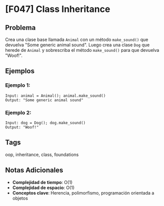# [F047] Class Inheritance

## Problema

Crea una clase base llamada `Animal` con un método `make_sound()` que devuelva "Some generic animal sound". Luego crea una clase `Dog` que herede de `Animal` y sobrescriba el método `make_sound()` para que devuelva "Woof!".

## Ejemplos

### Ejemplo 1:
```
Input: animal = Animal(); animal.make_sound()
Output: "Some generic animal sound"
```

### Ejemplo 2:
```
Input: dog = Dog(); dog.make_sound()
Output: "Woof!"
```

## Tags
oop, inheritance, class, foundations

## Notas Adicionales
- **Complejidad de tiempo**: O(1)
- **Complejidad de espacio**: O(1)
- **Conceptos clave**: Herencia, polimorfismo, programación orientada a objetos